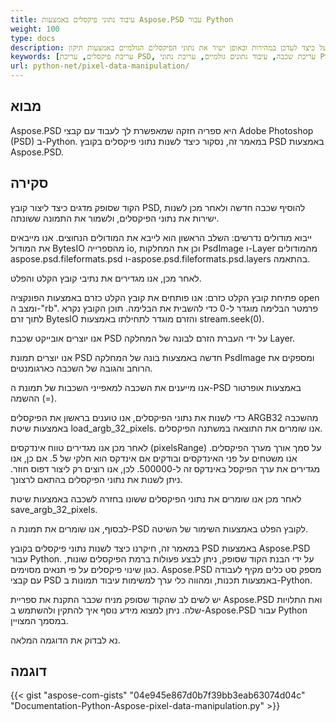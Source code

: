 ```yaml
---
title: עיבוד נתוני פיקסלים באמצעות Aspose.PSD עבור Python
weight: 100
type: docs
description: דוגמה על כיצד לעדכן במהירות ובאופן ישיר את נתוני הפיקסלים הגולמיים באמצעות תיקון Python של PSD
keywords: [עריכת פיקסלים, עריכת PSD, עריכת שכבה, עיבוד נתונים גולמיים, עריכת נתוני PSD, ממשק תכנות של PSD, פייתון, קוד דוגמה]
url: python-net/pixel-data-manipulation/
---
```


## **מבוא**
Aspose.PSD היא ספריה חזקה שמאפשרת לך לעבוד עם קבצי Adobe Photoshop (PSD) ב-Python. במאמר זה, נסקור כיצד לשנות נתוני פיקסלים בקובץ PSD באמצעות Aspose.PSD.

## **סקירה**
הקוד שסופק מדגים כיצד ליצור קובץ PSD, להוסיף שכבה חדשה ולאחר מכן לשנות ישירות את נתוני הפיקסלים, ולשמור את התמונה ששונתה.

ייבוא מודולים נדרשים: השלב הראשון הוא לייבא את המודולים הנחוצים. אנו מייבאים את המודול BytesIO מהספרייה io, וכן את המחלקות PsdImage ו-Layer מהמודולים aspose.psd.fileformats.psd ו-aspose.psd.fileformats.psd.layers בהתאמה.

לאחר מכן, אנו מגדירים את נתיבי קובץ הקלט והפלט.

פתיחת קובץ הקלט כזרם: אנו פותחים את קובץ הקלט כזרם באמצעות הפונקציה open ומצב ה-"rb". פרמטר הבלימה מוגדר ל-0 כדי להשבית את הבלימה. תוכן הקובץ נקרא לתוך זרם BytesIO והזרם מוגדר לתחילתו באמצעות stream.seek(0).

אנו יוצרים אובייקט שכבת PSD על ידי העברת הזרם לבונה של המחלקה Layer.

אנו יוצרים תמונת PSD חדשה באמצעות בונה של המחלקה PsdImage ומספקים את הרוחב והגובה של השכבה כארגומנטים.

אנו מייענים את השכבה למאפייני השכבות של תמונת ה-PSD באמצעות אופרטור ההשמה (=).

כדי לשנות את נתוני הפיקסלים, אנו טוענים בראשון את הפיקסלים ARGB32 מהשכבה באמצעות שיטת load_argb_32_pixels. אנו שומרים את התוצאה במשתנה הפיקסלים.

לאחר מכן אנו מגדירים טווח אינדקסים (pixelsRange) על סמך אורך מערך הפיקסלים. אנו משטחים על פני האינדקסים ובודקים אם אינדקס הוא חלקי של 5. אם כן, אנו מגדירים את ערך הפיקסל באינדקס זה ל-500000. לכן, אנו רוצים רק ליצור דפוס חוזר. ניתן לשנות את נתוני הפיקסלים בהתאם לרצונך.

לאחר מכן אנו שומרים את נתוני הפיקסלים ששונו בחזרה לשכבה באמצעות שיטת save_argb_32_pixels.

לבסוף, אנו שומרים את תמונת ה-PSD לקובץ הפלט באמצעות השימור של השיטה.

במאמר זה, חיקרנו כיצד לשנות נתוני פיקסלים בקובץ PSD באמצעות Aspose.PSD עבור Python. על ידי הבנת הקוד שסופק, ניתן לבצע פעולות ברמת הפיקסלים שונות, כגון שינוי פיקסלים על פי תנאים מסוימים. Aspose.PSD מספק סט כלים מקיף לעבודה עם קבצי PSD באמצעות תכנות, ומהווה כלי ערך למשימות עיבוד תמונות ב-Python.

יש לשים לב שהקוד שסופק מניח שכבר התקנת את ספריית Aspose.PSD ואת התלויות שלה. ניתן למצוא מידע נוסף איך להתקין ולהשתמש ב-Aspose.PSD עבור Python במסמך המצויין.

נא לבדוק את הדוגמה המלאה.

## **דוגמה**
{{< gist "aspose-com-gists" "04e945e867d0b7f39bb3eab63074d04c" "Documentation-Python-Aspose-pixel-data-manipulation.py" >}}
